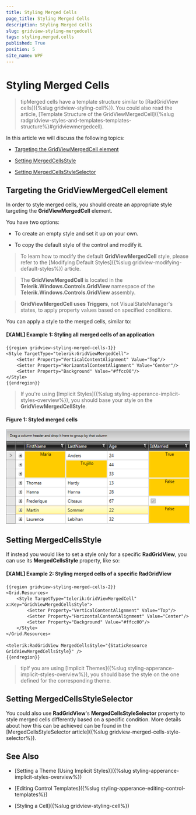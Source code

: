 ```yaml
---
title: Styling Merged Cells
page_title: Styling Merged Cells
description: Styling Merged Cells
slug: gridview-styling-mergedcell
tags: styling,merged,cells
published: True
position: 5
site_name: WPF
---
```


# Styling Merged Cells

>tipMerged cells have a template structure similar to [RadGridView cells]({%slug gridview-styling-cell%}). You could also read the article, [Template Structure of the GridViewMergedCell]({%slug radgridview-styles-and-templates-templates-structure%}#gridviewmergedcell).

In this article we will discuss the following topics:

* [Targeting the GridViewMergedCell element](#targeting-the-gridviewmergedcell-element)

* [Setting MergedCellsStyle](#setting-mergedcellsstyle)

* [Setting MergedCellsStyleSelector](#setting-mergedcellsstyleselector)

## Targeting the GridViewMergedCell element
        
In order to style merged cells, you should create an appropriate style targeting the __GridViewMergedCell__ element.

You have two options:

* To create an empty style and set it up on your own.

* To copy the default style of the control and modify it.

>To learn how to modify the default __GridViewMergedCell__ style, please refer to the [Modifying Default Styles]({%slug gridview-modifying-default-styles%}) article.

>The __GridViewMergedCell__ is located in the __Telerik.Windows.Controls.GridView__ namespace of the __Telerik.Windows.Controls.GridView__ assembly.

>__GridViewMergedCell uses Triggers__, not VisualStateManager's states, to apply property values based on specified conditions.

You can apply a style to the merged cells, similar to:

#### __[XAML] Example 1: Styling all merged cells of an application__

	{{region gridview-styling-merged-cells-1}}
	<Style TargetType="telerik:GridViewMergedCell">
		<Setter Property="VerticalContentAlignment" Value="Top"/>
		<Setter Property="HorizontalContentAlignment" Value="Center"/>
		<Setter Property="Background" Value="#ffcc00"/>
	</Style>
	{{endregion}}

>If you're using [Implicit Styles]({%slug styling-apperance-implicit-styles-overview%}), you should base your style on the __GridViewMergedCellStyle__.

#### __Figure 1: Styled merged cells__

![RadGridView styled merged cells](images/gridview_merged_cells_5.png)

## Setting MergedCellsStyle

If instead you would like to set a style only for a specific __RadGridView__, you can use its **MergedCellsStyle** property, like so:

#### __[XAML] Example 2: Styling merged cells of a specific RadGridView__

	{{region gridview-styling-merged-cells-2}}
	<Grid.Resources>
		<Style TargetType="telerik:GridViewMergedCell" x:Key="GridViewMergedCellsStyle">
			<Setter Property="VerticalContentAlignment" Value="Top"/>
			<Setter Property="HorizontalContentAlignment" Value="Center"/>
			<Setter Property="Background" Value="#ffcc00"/>
		</Style>
	</Grid.Resources>

	<telerik:RadGridView MergedCellsStyle="{StaticResource GridViewMergedCellsStyle}" />
	{{endregion}}

>tipIf you are using [Implicit Themes]({%slug styling-apperance-implicit-styles-overview%}), you should base the style on the one defined for the corresponding theme.

## Setting MergedCellsStyleSelector

You could also use __RadGridView__'s **MergedCellsStyleSelector** property to style merged cells differently based on a specific condition. More details about how this can be achieved can be found in the [MergedCellsStyleSelector article]({%slug gridview-merged-cells-style-selector%}).

## See Also

 * [Setting a Theme (Using Implicit Styles)]({%slug styling-apperance-implicit-styles-overview%})

 * [Editing Control Templates]({%slug styling-apperance-editing-control-templates%})

 * [Styling a Cell]({%slug gridview-styling-cell%})
